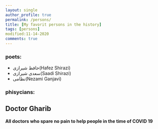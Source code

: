 ```yaml
---
layout: single
author_profile: true
permalink: /persons/
title: [My favorit persons in the history]
tags: [persons]
modified:11-14-2020
comments: true
---
```


### poets:
* حافظ شیرازی(Hafez Shirazi)
* سعدی شیرازی(Saadi Shirazi)
* نظامی(Nezami Ganjavi)

### phisycians:
**Doctor Gharib**
---
**All doctors who spare no pain to help people in the time of COVID 19**